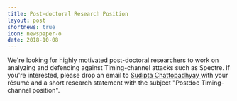 ```yaml
---
title: Post-doctoral Research Position
layout: post
shortnews: true
icon: newspaper-o
date: 2018-10-08
---
```


<p style="text-align:justify">

We're looking for highly motivated post-doctoral researchers to work on analyzing and defending against Timing-channel attacks such as Spectre. If you're interested, please drop an email to <a href="mailto:sudipta_chattopadhyay@sutd.edu.sg" target="_blank"> Sudipta Chattopadhyay </a> with your résumé and a short research statement with the subject "Postdoc Timing-channel position".

</p>
